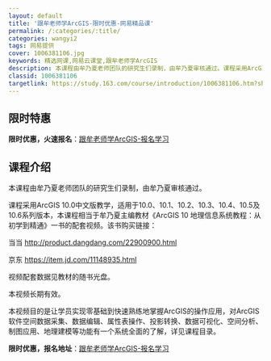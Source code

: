 ```yaml
---
layout: default
title: '跟牟老师学ArcGIS-限时优惠-网易精品课'
permalink: /:categories/:title/
categories: wangyi2
tags: 网易提供
cover: 1006381106.jpg
keywords: 精选网课,网易云课堂,跟牟老师学ArcGIS
description: 本课程由牟乃夏老师团队的研究生们录制，由牟乃夏审核通过。课程采用ArcGIS10.0中文版教学，适用于10.0、10.1
classid: 1006381106
targetlink: https://study.163.com/course/introduction/1006381106.htm?share=1&shareId=1025206652&utm_campaign=share&utm_medium=iphoneShare&utm_source=&utm_u=1025206652
---
```


## 限时特惠

**限时优惠，火速报名**：[跟牟老师学ArcGIS-报名学习](https://study.163.com/course/introduction/1006381106.htm?share=1&shareId=1025206652&utm_campaign=share&utm_medium=iphoneShare&utm_source=&utm_u=1025206652)

## 课程介绍

本课程由牟乃夏老师团队的研究生们录制，由牟乃夏审核通过。

课程采用ArcGIS 10.0中文版教学，适用于10.0、10.1、10.2、10.3、10.4、10.5及10.6系列版本，本课程相当于牟乃夏主编教材《ArcGIS 10 地理信息系统教程：从初学到精通》一书的配套视频。该书购买链接：

当当 http://product.dangdang.com/22900900.html 

京东 https://item.jd.com/11148935.html

视频配套数据见教材的随书光盘。

本视频长期有效。

本视频目的是让学员实现零基础到快速熟练地掌握ArcGIS的操作应用，对ArcGIS软件空间数据采集、数据编辑、属性表操作、投影转换、数据可视化、空间分析、制图应用、地理建模等功能有一个系统全面的了解，详见课程目录。

**限时优惠，报名地址**：[跟牟老师学ArcGIS-报名学习](https://study.163.com/course/introduction/1006381106.htm?share=1&shareId=1025206652&utm_campaign=share&utm_medium=iphoneShare&utm_source=&utm_u=1025206652)


